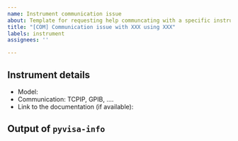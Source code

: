 ```yaml
---
name: Instrument communication issue
about: Template for requesting help communcating with a specific instrument
title: "[COM] Communication issue with XXX using XXX"
labels: instrument
assignees: ''

---
```


<!--- Before opening an issue give a look at the documentation and in particular at https://pyvisa.readthedocs.io/en/latest/introduction/communication.html that describe the steps to get the communication settings right -->

<!--- If you are not using pyvisa as a backend please report the issue to pyvisa issue tracker at https://github.com/pyvisa/pyvisa/issues -->

<!--- If you are running from inside a VM please mention it since a VM can get in the way of some hardware communications -->

Instrument details
------------------
* Model:
* Communication: TCPIP, GPIB, ....
* Link to the documentation (if available):

Output of `pyvisa-info`
-----------------------
<!--- Output of the pyvisa-info command (to run in a command prompt) -->
